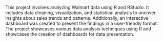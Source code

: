 This project involves analyzing Walmart data using R and RStudio.
It includes data cleaning, visualization, and statistical analysis to uncover insights about sales trends and patterns.
Additionally, an interactive dashboard was created to present the findings in a user-friendly format. 
The project showcases various data analysis techniques using R and showcases the creation of dashboards for data presentation.


